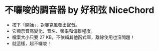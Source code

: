 # 不囉唆的調音器 by 好和弦 NiceChord

- 按下「開始」，對麥克風發出聲音。
- 它顯示音高變化、音名、頻率和偏離程度。
- 檔案大小只要 27 KB，不依賴其他函式庫，離線使用也沒問題！
- 就這樣，超不囉唆！

